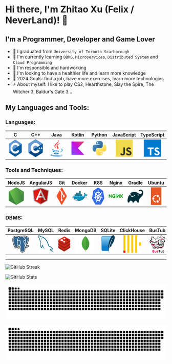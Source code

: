 # Hi there, I'm Zhitao Xu (Felix / NeverLand)! 👋 

## I'm a Programmer, Developer and Game Lover

- 🔭 I graduated from `University of Toronto Scarborough`
- 🌱 I'm currently learning `DBMS`, `Microservices`, `Distributed System` and `Cloud Programming`
- 🚀 I'm responsible and hardworking
- 👯 I'm looking to have a healthier life and learn more knowledge
- 🥅 2024 Goals: find a job, have more exercises, learn more technologies
- ⚡ About myself: I like to play CS2, Hearthstone, Slay the Spire, The Witcher 3, Baldur's Gate 3...

## My Languages and Tools:
<div>

### Languages:
| C | C++ | Java | Kotlin | Python | JavaScript | TypeScript |
|:---:|:---:|:---:|:---:|:---:|:---:|:---:|
| <img src="https://github.com/devicons/devicon/blob/master/icons/c/c-original.svg" title="C"  alt="C" width="55" height="55"/> | <img src="https://github.com/devicons/devicon/blob/master/icons/cplusplus/cplusplus-original.svg" title="CPP"  alt="CPP" width="55" height="55"/> | <img src="https://github.com/devicons/devicon/blob/master/icons/java/java-original.svg" title="Java"  alt="Java" width="55" height="55"/> | <img src="https://github.com/devicons/devicon/blob/master/icons/kotlin/kotlin-original.svg" title="Kotlin"  alt="Kotlin" width="55" height="55"/> | <img src="https://github.com/devicons/devicon/blob/master/icons/python/python-original.svg" title="Python"  alt="Python" width="55" height="55"/> | <img src="https://github.com/devicons/devicon/blob/master/icons/javascript/javascript-original.svg" title="JavaScript" alt="JavaScript" width="55" height="55"/> | <img src="https://github.com/devicons/devicon/blob/master/icons/typescript/typescript-original.svg" title="TypeScript" alt="TypeScript" width="55" height="55"/> |


### Tools and Techniques:

| NodeJS | AngularJS | Git | Docker | K8S | Nginx | Gradle | Ubuntu |
|:---:|:---:|:---:|:---:|:---:|:---:|:---:|:---:|
|<img src="https://github.com/devicons/devicon/blob/master/icons/nodejs/nodejs-original.svg" title="nodejs" alt="NodeJS" width="55" height="55"/>|<img src="https://github.com/devicons/devicon/blob/master/icons/angularjs/angularjs-original.svg" title="AngularJS" alt="AngularJS" width="55" height="55"/>|<img src="https://github.com/devicons/devicon/blob/master/icons/git/git-original.svg" title="Git" alt="Git" width="55" height="55"/>|<img src="https://github.com/devicons/devicon/blob/master/icons/docker/docker-original.svg" title="Docker" alt="Docker" width="55" height="55"/>|<img src="https://github.com/devicons/devicon/blob/master/icons/kubernetes/kubernetes-original.svg" title="Kubernetes" alt="Kubernetes" width="55" height="55"/>|<img src="https://github.com/devicons/devicon/blob/master/icons/nginx/nginx-original.svg" title="Nginx" alt="Nginx" width="55" height="55"/>|<img src="https://github.com/devicons/devicon/blob/master/icons/gradle/gradle-original.svg" title="Gradle" alt="Gradle" width="55" height="55"/>|<img src="https://github.com/devicons/devicon/blob/master/icons/ubuntu/ubuntu-original.svg" title="Ubuntu" alt="Ubuntu" width="55" height="55"/>|

### DBMS:

| PostgreSQL | MySQL | Redis | MongoDB | SQLite | ClickHouse | BusTub |
|:---:|:---:|:---:|:---:|:---:|:---:|:---:|
|<img src="https://github.com/devicons/devicon/blob/master/icons/postgresql/postgresql-original.svg" title="PostgreSQL" alt="PostgreSQL" width="55" height="55"/> |<img src="https://github.com/devicons/devicon/blob/master/icons/mysql/mysql-original.svg" title="MySQL" alt="MySQL" width="55" height="55"/> |<img src="https://github.com/devicons/devicon/blob/master/icons/redis/redis-original.svg" title="Redis" alt="Redis" width="55" height="55"/> |<img src="https://github.com/devicons/devicon/blob/master/icons/mongodb/mongodb-original.svg" title="MongoDB" alt="MongoDB" width="55" height="55"/> |<img src="https://github.com/devicons/devicon/blob/master/icons/sqlite/sqlite-original.svg" title="SQLite" alt="SQLite" width="55" height="55"/>|<img src="assets/clickhouse.svg" title="ClickHouse" alt="ClickHouse" width="55" height="55"/>|<img src="assets/bustub.svg" title="BusTub" alt="BusTub" width="55" height="55"/>| 

---


![GitHub Streak](https://streak-stats.demolab.com/?user=neverland3124&theme=dark&hide_border=true&border_radius=5&card_width=800)

<!-- center the stats -->
<!-- <p align="center">
  <img width="600" height="200" src="https://github-readme-stats.vercel.app/api?username=neverland3124&hide=contribs,issues&rank_icon=github&show_icons=true&title_color=fff&icon_color=79ff97&text_color=9f9f9f&bg_color=151515">
  <img width="400" height="200" src="https://github-readme-stats.vercel.app/api/top-langs/?username=neverland3124&size_weight=0.0005&count_weight=0.3&layout=compact&title_color=fff&icon_color=79ff97&text_color=9f9f9f&bg_color=151515&hide_progress=true">
</p> -->

![GitHub Stats](https://github-readme-stats.vercel.app/api?username=neverland3124\&hide=contribs,issues&rank_icon=github\&show_icons=true\&title_color=fff\&icon_color=79ff97\&text_color=9f9f9f\&bg_color=151515)

<!-- ![Top Languages](https://github-readme-stats.vercel.app/api/top-langs/?username=neverland3124&size_weight=0.0005&count_weight=0.3&layout=compact\&title_color=fff\&icon_color=79ff97\&text_color=9f9f9f\&bg_color=151515\&hide_progress=true) -->
![Snack](assets/github-snake.svg)

<p align="center">
 <img width="1000" src="assets/github-snake.svg" alt="snake"/>
</p>

